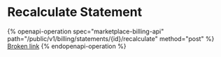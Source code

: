# Recalculate Statement

{% openapi-operation spec="marketplace-billing-api" path="/public/v1/billing/statements/{id}/recalculate" method="post" %}
[Broken link](broken-reference)
{% endopenapi-operation %}
